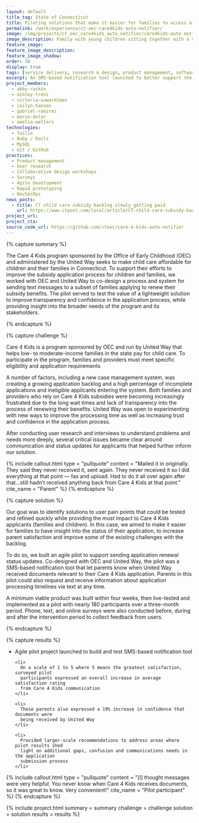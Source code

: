 ```yaml
---
layout: default
title_tag: State of Connecticut
title: Piloting solutions that make it easier for families to access affordable child care
permalink: /work/experience/ct-oec-care4kids-auto-notifier/
image: /img/projects/ct_oec_care4kids_auto_notifier/care4kids-auto-notifier.svg
image_description: Family with young children sitting together with a mobile phone in the background showing a green status checkmark.
feature_image:
feature_image_description:
feature_image_shadow:
order: 30
display: true
tags: [service delivery, research & design, product management, software delivery, early childhood, social safety net, economic development, abby raskin, ashley treni, victoria suwardiman, cailyn hansen, gabriel ramirez, marvo dolor, amelia wellers]
excerpt: An SMS-based notification tool launched to better support the needs and understand the pain points of families seeking help to pay for child care in Connecticut.
project_members:
  - abby-raskin
  - ashley-treni
  - victoria-suwardiman
  - cailyn-hansen
  - gabriel-ramirez
  - marvo-dolor
  - amelia-wellers
technologies:
  - Twilio
  - Ruby / Rails
  - MySQL
  - Git / GitHub
practices:
  - Product management
  - User research
  - Collaborative design workshops
  - Surveys
  - Agile development
  - Rapid prototyping
  - DevSecOps
news_posts:
  - title: CT child care subsidy backlog slowly getting paid
    url: https://www.ctpost.com/local/article/CT-child-care-subsidy-backlog-slowly-getting-paid-13734815.php
project_url:
project_cta:
source_code_url: https://github.com/ctoec/care-4-kids-auto-notifier
---
```


{% capture summary %}
  <p>
    The Care 4 Kids program sponsored by the Office of Early Childhood (OEC)
    and administered by the United Way seeks to make child care affordable for
    children and their families in Connecticut. To support their efforts to improve
    the subsidy application process for children and families, we worked with OEC
    and United Way to co-design a process and system for sending text messages to
    a subset of families applying to renew their subsidy benefits. The pilot served
    to test the value of a lightweight solution to improve transparency and confidence
    in the application process, while providing insight into the broader needs of the
    program and its stakeholders.
  </p>
{% endcapture %}

{% capture challenge %}
  <p>
    Care 4 Kids is a program sponsored by OEC and run by United Way that helps
    low- to moderate-income families in the state pay for child care. To participate
    in the program, families and providers must meet specific eligibility and
    application requirements
  </p>

  <p>
    A number of factors, including a new case management system, was creating a growing
    application backlog and a high percentage of incomplete applications and ineligible
    applicants entering the system. Both families and providers who rely on Care 4 Kids
    subsidies were becoming increasingly frustrated due to the long wait times and
    lack of transparency into the process of renewing their benefits. United Way was
    open to experimenting with new ways to improve the processing time as well as
    increasing trust and confidence in the application process.
  </p>

  <p>
    After conducting user research and interviews to understand problems and needs
    more deeply, several critical issues became clear around communication and
    status updates for applicants that helped further inform our solution.
  </p>

{% include callout.html
  type = "pullquote"
  content = "Mailed it in originally. They said they never received it, sent again. They never received it so I did everything at that point — fax and upload. Had to do it all over again after that...still hadn’t received anything back from Care 4 Kids at that point."
  cite_name = "Parent"
%}
{% endcapture %}

{% capture solution %}
  <p>
    Our goal was to identify solutions to user pain points that could be tested and
    refined quickly while providing the most impact to Care 4 Kids applicants
    (families and children). In this case, we aimed to make it easier for families
    to have insight into the status of their application, to increase parent
    satisfaction and improve some of the existing challenges with the backlog.
  </p>

  <p>
    To do so, we built an agile pilot to support sending application renewal status
    updates. Co-designed with OEC and United Way, the pilot was a SMS-based
    notification tool that let parents know when United Way received documents
    relevant to their Care 4 Kids application. Parents in this pilot could also
    request and receive information about application processing timelines via
    text at any time.
  </p>

  <p>
    A minimum viable product was built within four weeks, then live-tested and
    implemented as a pilot with nearly 180 participants over a three-month period.
    Phone, text, and online surveys were also conducted before, during and after the
    intervention period to collect feedback from users.
  </p>
{% endcapture %}

{% capture results %}
  <ul>
    <li>
      Agile pilot project launched to build and test SMS-based notification tool
    </li>

    <li>
      On a scale of 1 to 5 where 5 means the greatest satisfaction, surveyed pilot
      participants expressed an overall increase in average satisfaction rating
      from Care 4 Kids communication
    </li>

    <li>
      These parents also expressed a 19% increase in confidence that documents were
      being received by United Way
    </li>

    <li>
      Provided larger-scale recommendations to address areas where pilot results shed
      light on additional gaps, confusion and communications needs in the application
      submission process
    </li>
  </ul>

{% include callout.html
  type = "pullquote"
  content = "[I] thought messages were very helpful. You never know when Care 4 Kids receives documents, so it was great to know. Very convenient!"
  cite_name = "Pilot participant"
%}
{% endcapture %}

{% include project.html
  summary = summary
  challenge = challenge
  solution = solution
  results = results
%}
